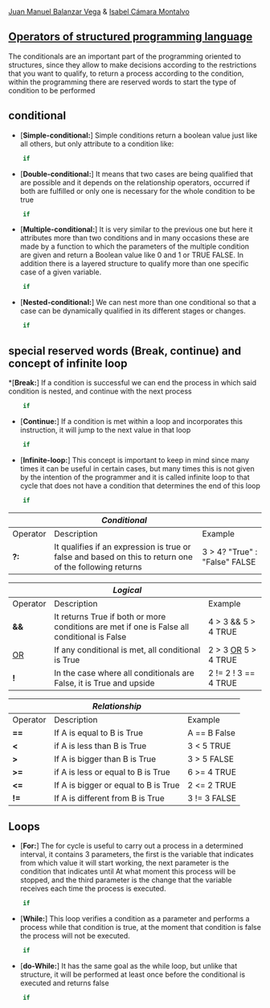 [Juan Manuel Balanzar Vega](https://github.com/SrGitQ/Programming2/blob/master/introstructuredprog.md) & [Isabel Cámara Montalvo](https://github.com/isabel-eng/programming2/blob/master/introstructuredprog.md)
## [Operators of structured programming language](https://www.programiz.com/c-programming/c-operators)


The conditionals are an important part of the programming oriented to structures, since they allow to make decisions according to the restrictions that you want to qualify, to return a process according to the condition, within the programming there are reserved words to start the type of condition to be performed
## conditional
* [**Simple-conditional:**] Simple conditions return a boolean value just like all others, but only attribute to a condition like:
```C
    if
```
* [**Double-conditional:**] It means that two cases are being qualified that are possible and it depends on the relationship operators, occurred if both are fulfilled or only one is necessary for the whole condition to be true
```C
    if
```
* [**Multiple-conditional:**] It is very similar to the previous one but here it attributes more than two conditions and in many occasions these are made by a function to which the parameters of the multiple condition are given and return a Boolean value like 0 and 1 or TRUE FALSE. In addition there is a layered structure to qualify more than one specific case of a given variable.
```C
    if
```
* [**Nested-conditional:**] We can nest more than one conditional so that a case can be dynamically qualified in its different stages or changes.
```C
    if
```

## special reserved words (Break, continue) and concept of infinite loop
*[**Break:**] If a condition is successful we can end the process in which said condition is nested, and continue with the next process
```C
    if
```
* [**Continue:**] If a condition is met within a loop and incorporates this instruction, it will jump to the next value in that loop
```C
    if
```
* [**Infinite-loop:**] This concept is important to keep in mind since many times it can be useful in certain cases, but many times this is not given by the intention of the programmer and it is called infinite loop to that cycle that does not have a condition that determines the end of this loop
```C
    if
```


|         |*Conditional*|        |
| -------- | ----------- | ------- |
| Operator | Description | Example |
|   **?:**     | It qualifies if an expression is true or false and based on this to return one of the following returns | 3 > 4? "True" : "False" FALSE |

|          | *Logical* |         |
| -------- | ----------- | ------- |
| Operator | Description | Example |
|    **&&**    | It returns True if both or more conditions are met if one is False all conditional is False | 4 > 3 && 5 > 4 TRUE |
| [OR](https://es.wikipedia.org/wiki/Ii#/media/Archivo:Roadsign_of_Ii_municipality_Finland.jpg) | If any conditional is met, all conditional is True | 2 > 3 [OR](https://es.wikipedia.org/wiki/Ii#/media/Archivo:Roadsign_of_Ii_municipality_Finland.jpg) 5 > 4 TRUE |
|    **!**     | In the case where all conditionals are False, it is True and upside | 2 != 2 ! 3 == 4 TRUE |

|         |*Relationship*|       |
| -------- | ---------- | ------- |
| Operator | Description | Example |
|    **==**    | If A is equal to B is True | A == B False |
|    **<**     | if A is less than B is True | 3 < 5 TRUE |
|    **>**     | If A is bigger than B is True | 3 > 5 FALSE |
|    **>=**    | if A is less or equal to B is True | 6 >= 4 TRUE |
|    **<=**    | If A is bigger or equal to B is True | 2 <= 2 TRUE |
|    **!=**    | If A is different from B is True | 3 != 3 FALSE |

## Loops
* [**For:**] The for cycle is useful to carry out a process in a determined interval, it contains 3 parameters, the first is the variable that indicates from which value it will start working, the next parameter is the condition that indicates until At what moment this process will be stopped, and the third parameter is the change that the variable receives each time the process is executed.
```C
    if
```
* [**While:**] This loop verifies a condition as a parameter and performs a process while that condition is true, at the moment that condition is false the process will not be executed.
```C
    if
```
* [**do-While:**] It has the same goal as the while loop, but unlike that structure, it will be performed at least once before the conditional is executed and returns false
```C
    if
```
